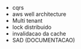 - cqrs
- aws well architecture
- Multi tenant
- lock distribuido
- invalidacao da cache
- SAD (DOCUMENTACAO)
